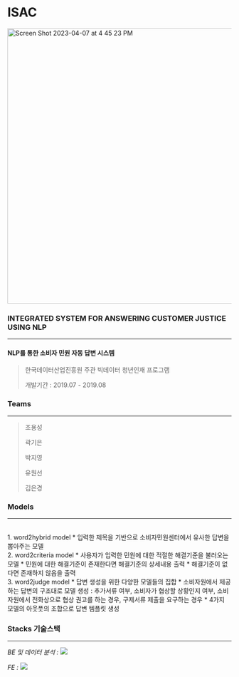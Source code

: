 # ISAC
<img width="618" alt="Screen Shot 2023-04-07 at 4 45 23 PM" src="https://user-images.githubusercontent.com/48539539/230565926-29d4f951-1984-4830-9d68-5cdd70da8ad3.png">


<br>

### INTEGRATED SYSTEM FOR ANSWERING CUSTOMER JUSTICE USING NLP

---
#### NLP를 통한 소비자 민원 자동 답변 시스템
> 한국데이터산업진흥원 주관 빅데이터 청년인재 프로그램
> 
> 개발기간 : 2019.07 - 2019.08


### Teams
---
> 조용성
> 
> 곽기은
> 
> 박지영
> 
> 유원선
> 
> 김은경

### Models
---
<br>
1. word2hybrid model
   * 입력한 제목을 기반으로 소비자민원센터에서 유사한 답변을 뽑아주는 모델
<br>
2. word2criteria model
   * 사용자가 입력한 민원에 대한 적절한 해결기준을 불러오는 모델
   * 민원에 대한 해결기준이 존재한다면 해결기준의 상세내용 출력
   * 해결기준이 없다면 존재하지 않음을 출력
<br>
3. word2judge model
   * 답변 생성을 위한 다양한 모델들의 집합
   * 소비자원에서 제공하는 답변의 구조대로 모델 생성 :  추가서류 여부, 소비자가 협상할 상황인지 여부, 소비자원에서 전화상으로 협상 권고를 하는 경우, 구제서류 제출을 요구하는 경우
   * 4가지 모델의 아웃풋의 조합으로 답변 템플릿 생성

<br>

### Stacks 기술스택
---
*BE 및 데이터 분석 :*   <img src="https://img.shields.io/badge/python-3776AB?style=for-the-badge&logo=python&logoColor=white"> 

*FE :*   <img src="https://img.shields.io/badge/Django-092E20?style=for-the-badge&logo=django&logoColor=white"> 
